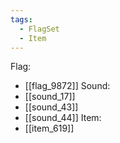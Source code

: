 ```yaml
---
tags:
  - FlagSet
  - Item
---
```

Flag:
- [[flag_9872]]
Sound:
- [[sound_17]]
- [[sound_43]]
- [[sound_44]]
Item:
- [[item_619]]
